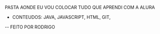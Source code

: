 PASTA AONDE EU VOU COLOCAR TUDO QUE APRENDI COM A ALURA

- CONTEUDOS: JAVA, JAVASCRIPT, HTML, GIT,





-- FEITO POR RODRIGO 
